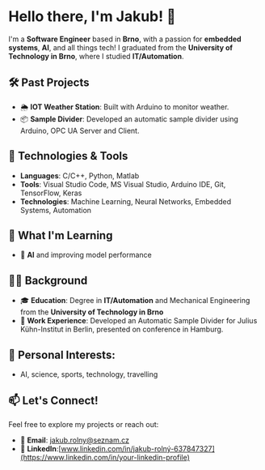 # Hello there, I'm Jakub! 👋

I'm a **Software Engineer** based in **Brno**, with a passion for **embedded systems**, **AI**, and all things tech! I graduated from the **University of Technology in Brno**, where I studied **IT/Automation**.

## 🛠️ Past Projects
- 🌦️ **IOT Weather Station**: Built with Arduino to monitor weather.
- 📦 **Sample Divider**: Developed an automatic sample divider using Arduino, OPC UA Server and Client.
  
## 🔧 Technologies & Tools
- **Languages**: C/C++, Python, Matlab
- **Tools**: Visual Studio Code, MS Visual Studio, Arduino IDE, Git, TensorFlow, Keras
- **Technologies**: Machine Learning, Neural Networks, Embedded Systems, Automation

## 🌱 What I'm Learning
- 🧠 **AI** and improving model performance

## 👨‍🎓 Background
- 🎓 **Education**: Degree in **IT/Automation** and Mechanical Engineering from the **University of Technology in Brno**
- 💼 **Work Experience**: Developed an Automatic Sample Divider for Julius Kühn-Institut in Berlin, presented on conference in Hamburg.

## 🚀 Personal Interests:
- AI, science, sports, technology, travelling

## 📫 Let's Connect!
Feel free to explore my projects or reach out:

- 📧 **Email**: [jakub.rolny@seznam.cz](mailto:your.email@example.com)
- 💼 **LinkedIn**:[www.linkedin.com/in/jakub-rolný-637847327](https://www.linkedin.com/in/your-linkedin-profile)
